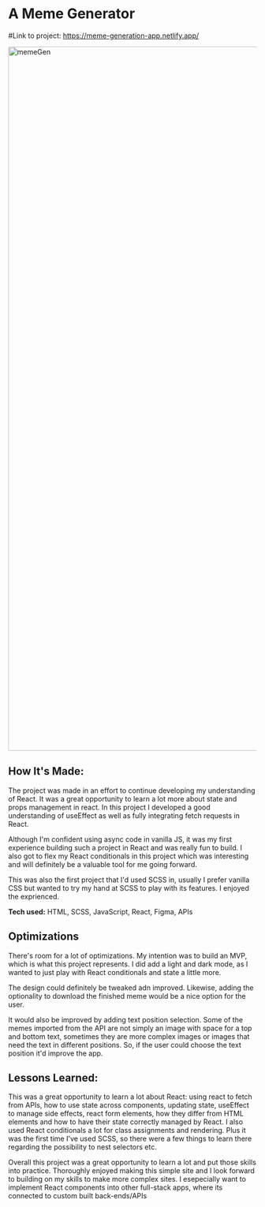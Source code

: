 # A Meme Generator


#Link to project: https://meme-generation-app.netlify.app/

<img width="1428" alt="memeGen" src="https://user-images.githubusercontent.com/88390425/183242938-4c9d0dc9-03a6-4b21-86bd-f6a69181cc08.png">


## How It's Made:
The project was made in an effort to continue developing my understanding of React. It was a great opportunity to learn a lot more about state and props management in react. In this project I developed a good understanding of useEffect as well as fully integrating fetch requests in React. 

Although I'm confident using async code in vanilla JS, it was my first experience building such a project in React and was really fun to build. I also got to flex my  React conditionals in this project which was interesting and will definitely be a valuable tool for me going forward.

This was also the first project that I'd used SCSS in, usually I prefer vanilla CSS but wanted to try my hand at SCSS to play with its features. I enjoyed the exprienced.


**Tech used:** HTML, SCSS, JavaScript, React, Figma, APIs


## Optimizations
There's room for a lot of optimizations. My intention was to build an MVP, which is what this project represents. I did add a light and dark mode, as I wanted to just play with React conditionals and state a little more.

The design could definitely be tweaked adn improved. Likewise, adding the optionality to download the finished meme would be a nice option for the user.

It would also be improved by adding text position selection. Some of the memes imported from the API are not simply an image with space for a top and bottom text, sometimes they are more complex images or images that need the text in different positions. So, if the user could choose the text position it'd improve the app.

## Lessons Learned:
This was a great opportunity to learn a lot about React: using react to fetch from APIs, how to use state across components, updating state, useEffect to manage side effects, react form elements, how they differ from HTML elements and how to have their state correctly managed by React. I also used React conditionals a lot for class assignments and rendering. Plus it was the first time I've used SCSS, so there were a few things to learn there regarding the possibility to nest selectors etc.

Overall this project was a great opportunity to learn a lot and put those skills into practice. Thoroughly enjoyed making this simple site and I look forward to building on my skills to make more complex sites. I esepecially want to implement React components into other full-stack apps, where its connected to custom built back-ends/APIs
